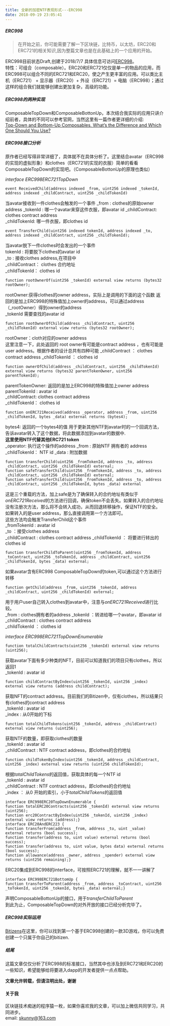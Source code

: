 ```yaml
---
title: 全新的加密NTF表现形式---ERC998
date: 2018-09-19 23:05:41
---
```

##### ERC998
>在开始之前，你可能需要了解一下区块链，比特币，以太坊，ERC20和ERC721的相关知识,因为整篇文章也是在此基础上的一个应用的开始。
  
ERC998目前状态Draft,创建于2018/7/7
具体信息可访问[ERC998](https://github.com/ethereum/EIPs/blob/master/EIPS/eip-998.md)。  
特性：可组合（composable）。ERC20和ERC721仅仅是单一的物品的应用，而ERC998可以组合不同的ERC721和ERC20，使之产生更丰富的应用。可以类比主机（ERC721） +  显示器（ERC20）+ 外设（ERC721）= 电脑（ERC998）；通过这样的组合我们就能够创建出更加复杂，高级的功能。
##### ERC998的两种实现
ComposableTopDown和ComposableBottonUp，本次结合我实际的应用只讲介绍前者，具体的不同可以参考官网，当然这里有一篇作者更详细的介绍:  
[Top-Down and Bottom-Up Composables, What’s the Difference and Which One Should You Use?](https://hackernoon.com/top-down-and-bottom-up-composables-whats-the-difference-and-which-one-should-you-use-db939f6acf1d)


##### ERC998接口分析
原作者已经写得非常详细了，具体就不在具体分析了。这里结合avatar（ERC998的实现的虚拟形象）和clothes（ERC721的实现的衣服）简单的看看ComposableTopDown的实现吧。（ComposableBottonUp的原理也类似）  

*interface ERC998ERC721TopDown*


	event ReceivedChild(address indexed _from, uint256 indexed _tokenId, address indexed _childContract, uint256 _childTokenId)

当avatar接收到一件clothes会触发的一个事件
 _from : clothes的原始owner address 
 _tokenId : 哪一个avatar来穿这件衣服，即avatar id
 _childContract: clothes contract address    
_childTokenId:  哪一件衣服，即clothes id  



	event TransferChild(uint256 indexed tokenId, address indexed _to, address indexed _childContract, uint256 _childTokenId);

当avatar脱下一件clothes时会发出的一个事件  
tokenId : 将要脱下clothes的avatar id  
_to : 接收clothes address,在项目中  
_childContract： clothes 合约地址  
_childTokenId： clothes id



	function rootOwnerOf(uint256 _tokenId) external view returns (bytes32 rootOwner);

rootOwner:获得clothes的owner  address，实际上是调用的下面的这个函数
返回的是加上ERC998的特殊值加上owner的address，可以通过address（_rootOwner）得到owner的address  
_tokenId  需要查找的avatar id

	function rootOwnerOfChild(address _childContract, uint256 _childTokenId) external view returns (bytes32 rootOwner);
  
rootOwner：cloth对应的owner address  
这里注意一下，此处返回的 root owner有可能是contract address ，也有可能是user address。根据作者的设计总共有四种可能
_childContract ： clothes contract address
_childTokenId ： clothes id

	function ownerOfChild(address _childContract, uint256 _childTokenId) external view returns (bytes32 parentTokenOwner, uint256 parentTokenId);  
parentTokenOwner: 返回的是加上ERC998的特殊值加上owner address  
parentTokenId : avatar id  
_childContract: clothes contract address   
_childTokenId： clothes id

	function onERC721Received(address _operator, address _from, uint256 _childTokenId, bytes _data) external returns (bytes4);

bytes4: 返回的一个bytes4的值 用于更新其他NTF到avatar时的一个回调方法，告诉avatar转入了这个数据，将此数据添加到avatar的数据中.   
**这里使用NTF代替其他ERC721 token**  
_operator: 执行这个操作的address
_from : 原始NTF 拥有者的 address
_childTokenId： NTF id
_data : 附加数据

	function transferChild(uint256 _fromTokenId, address _to, address _childContract, uint256 _childTokenId) external;
	function safeTransferChild(uint256 _fromTokenId, address _to, address _childContract, uint256 _childTokenId) external;
	function safeTransferChild(uint256 _fromTokenId, address _to, address _childContract, uint256 _childTokenId, bytes _data) external

这是三个重载的方法，加上safe是为了确保转入的合约地址有类似于*onERC721Received*的方法进行回调，确保token不会丢失。如果转入的合约地址没有注册次方法，那么将不会转入成功，从而回退转移操作，保证NTF的安全。  
如果转入的是user address，那么直接调用第一个方法即可。  
这些方法均会触发TransferChild这个事件  
_fromTokenId :  avatar id  
_to ：接受clothes address  
_childContract : clothes contract address
_childTokenId ： 将要进行转出的clothes id  

	function transferChildToParent(uint256 _fromTokenId, address _toContract, uint256 _toTokenId, address _childContract, uint256 _childTokenId, bytes _data) external;

如果avatar含有ERC998 ComposableTopDown的token,可以通过这个方法进行转移  

	function getChild(address _from, uint256 _tokenId, address _childContract, uint256 _childTokenId) external;
用于用户user自己转入clothes到avatar中，注意与*onERC721Received*进行比较。  
_from : clothes拥有者的address
_tokenId ：转进给哪一个avatar，即avatar id  
_childContract :  clothes contract address   
_childTokenId ： clothes id

*interface ERC998ERC721TopDownEnumerable*   

	function totalChildContracts(uint256 _tokenId) external view returns (uint256);
获取avatar下面有多少种类的NFT，目前可以知道我们的项目只有clothes，所以返回1  
_tokenId : avatar id

	function childContractByIndex(uint256 _tokenId, uint256 _index) external view returns (address childContract);
获取NFT的contract address。目前我们的Bitizen中，仅有clothes，所以结果只有clothes的contract address   
_tokenId : avatar id  
_index :  从0开始的下标

	function totalChildTokens(uint256 _tokenId, address _childContract) external view returns (uint256);
获取NTF的数量，即获取clothes的数量  
_tokenId : avatar id  
_childContract :  NTF contract address，即clothes的合约地址

	function childTokenByIndex(uint256 _tokenId, address _childContract, uint256 _index) external view returns (uint256 childTokenId);

根据*totalChildTokens*的返回值，获取具体的每一个NTF id  
_tokenId : avatar id  
_childContract :  NTF contract address，即clothes的合约地址  
_index ： 从0 开始的索引，小于*totalChildTokens*的返回值


	interface ERC998ERC20TopDownEnumerable {
    function totalERC20Contracts(uint256 _tokenId) external view returns (uint256);
    function erc20ContractByIndex(uint256 _tokenId, uint256 _index) external view returns (address);}
	interface ERC20AndERC223 {
    function transferFrom(address _from, address _to, uint _value) external returns (bool success);
    function transfer(address to, uint value) external returns (bool success);
    function transfer(address to, uint value, bytes data) external returns (bool success);
    function allowance(address _owner, address _spender) external view returns (uint256 remaining);}
    
ERC20集成到ERC998的interface，可按照ERC721的理解，就不一一讲解了

	interface ERC998ERC721BottomUp {
    function transferToParent(address _from, address _toContract, uint256 _toTokenId, uint256 _tokenId, bytes _data) external;}

声明ComposableBottonUp的接口，用于*transferChildToParent*  
到此为止，ComposableTopDown的对外开放的接口已经分析完毕了。
##### ERC998实际运用
[Bitizens](https://www.bitguild.com/presale/bitizens)在这里，你可以找到第一个基于ERC998创建的一款3D游戏，你可以免费创建一个只属于你自己的bitizen.
##### 结尾
这篇文章仅仅分析了ERC998的标准接口，当然其中也涉及到ERC721和ERC20的一些知识，希望能够给将要进入dapp的开发者提供一点点帮助。
  
**文章允许转载，但请注明出处，谢谢**

#### 关于我
区块链技术痴迷的程序猿一枚，如果你喜欢我的文章，可以加上微信共同学习，共同进步。  
email: <skunny@163.com>